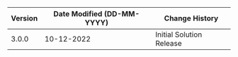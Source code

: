 | **Version** | **Date Modified (DD-MM-YYYY)** | **Change History**                          |
|-------------|--------------------------------|---------------------------------------------|
| 3.0.0       | 10-12-2022                     | Initial Solution Release                    |
